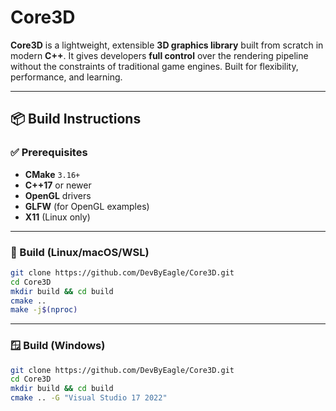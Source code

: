# Core3D


**Core3D** is a lightweight, extensible **3D graphics library** built from scratch in modern **C++**. It gives developers **full control** over the rendering pipeline without the constraints of traditional game engines. Built for flexibility, performance, and learning.

---

## 📦 Build Instructions

### ✅ Prerequisites

- **CMake** `3.16+`
- **C++17** or newer
- **OpenGL** drivers
- **GLFW** (for OpenGL examples)
- **X11** (Linux only)

---

### 🐧 Build (Linux/macOS/WSL)

```bash
git clone https://github.com/DevByEagle/Core3D.git
cd Core3D
mkdir build && cd build
cmake ..
make -j$(nproc)
```

---

### 🪟 Build (Windows)

```bash
git clone https://github.com/DevByEagle/Core3D.git
cd Core3D
mkdir build && cd build
cmake .. -G "Visual Studio 17 2022"
```
